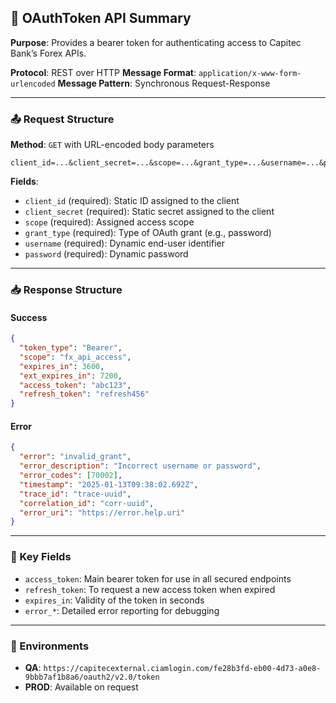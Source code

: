 ## 🔑 OAuthToken API Summary

**Purpose**: Provides a bearer token for authenticating access to Capitec Bank’s Forex APIs.

**Protocol**: REST over HTTP
**Message Format**: `application/x-www-form-urlencoded`
**Message Pattern**: Synchronous Request-Response

---

### 📤 Request Structure

**Method**: `GET` with URL-encoded body parameters

```text
client_id=...&client_secret=...&scope=...&grant_type=...&username=...&password=...
```

**Fields**:

* `client_id` (required): Static ID assigned to the client
* `client_secret` (required): Static secret assigned to the client
* `scope` (required): Assigned access scope
* `grant_type` (required): Type of OAuth grant (e.g., password)
* `username` (required): Dynamic end-user identifier
* `password` (required): Dynamic password

---

### 📥 Response Structure

#### Success

```json
{
  "token_type": "Bearer",
  "scope": "fx_api_access",
  "expires_in": 3600,
  "ext_expires_in": 7200,
  "access_token": "abc123",
  "refresh_token": "refresh456"
}
```

#### Error

```json
{
  "error": "invalid_grant",
  "error_description": "Incorrect username or password",
  "error_codes": [70002],
  "timestamp": "2025-01-13T09:38:02.692Z",
  "trace_id": "trace-uuid",
  "correlation_id": "corr-uuid",
  "error_uri": "https://error.help.uri"
}
```

---

### 🧠 Key Fields

* `access_token`: Main bearer token for use in all secured endpoints
* `refresh_token`: To request a new access token when expired
* `expires_in`: Validity of the token in seconds
* `error_*`: Detailed error reporting for debugging

---

### 📍 Environments

* **QA**: `https://capitecexternal.ciamlogin.com/fe28b3fd-eb00-4d73-a0e8-9bbb7af1b8a6/oauth2/v2.0/token`
* **PROD**: Available on request
